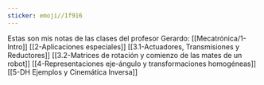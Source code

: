 ```yaml
---
sticker: emoji//1f916
---
```

Estas son mis notas de las clases del profesor Gerardo:
[[Mecatrónica/1-Intro]]
[[2-Aplicaciones especiales]]
[[3.1-Actuadores, Transmisiones y Reductores]]
[[3.2-Matrices de rotación y comienzo de las mates de un robot]]
[[4-Representaciones eje-ángulo y transformaciones homogéneas]]
[[5-DH Ejemplos y Cinemática Inversa]]
